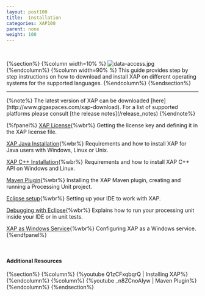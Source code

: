 ```yaml
---
layout: post100
title:  Installation
categories: XAP100
parent: none
weight: 100
---
```


<br>

{%section%}
{%column width=10% %}
![data-access.jpg](/attachment_files/subject/data-access.png)
{%endcolumn%}
{%column width=90% %}
This guide provides step by step instructions on how to download and install XAP on different operating systems for the supported languages.
{%endcolumn%}
{%endsection%}
<hr/>
{%note%}
The latest version of XAP can be downloaded [here](http://www.gigaspaces.com/xap-download).
For a list of supported platforms please consult [the release notes](/release_notes)
{%endnote%}

<br>

{%fpanel%}
[XAP License](./license-key.html){%wbr%}
Getting the license key and defining it in the XAP license file.

[XAP Java Installation](./installation-java.html){%wbr%}
Requirements and how to install XAP for Java users with Windows, Linux or Unix.

[XAP C++ Installation](./installing-cpp-api-package.html){%wbr%}
Requirements and how to install XAP C++ API on Windows and Linux.

[Maven Plugin](./maven-plugin.html){%wbr%}
Installing the XAP Maven plugin, creating and running a Processing Unit project.

[Eclipse setup](./setting-up-eclipse-to-work-with-xap.html){%wbr%}
Setting up your IDE to work with XAP.

[Debugging with Eclipse](./running-and-debugging-within-your-ide.html){%wbr%}
Explains how to run your processing unit inside your IDE or in unit tests.

[XAP as Windows Service](./running-gigaspaces-as-a-windows-service.html){%wbr%}
Configuring XAP as a Windows service.
{%endfpanel%}

<br>


#### Additional Resources
{%section%}
{%column%}
{%youtube Q1zCFxqbqrQ | Installing XAP%}
{%endcolumn%}
{%column%}
{%youtube _n8ZCnoAIyw | Maven Plugin%}
{%endcolumn%}
{%endsection%}




